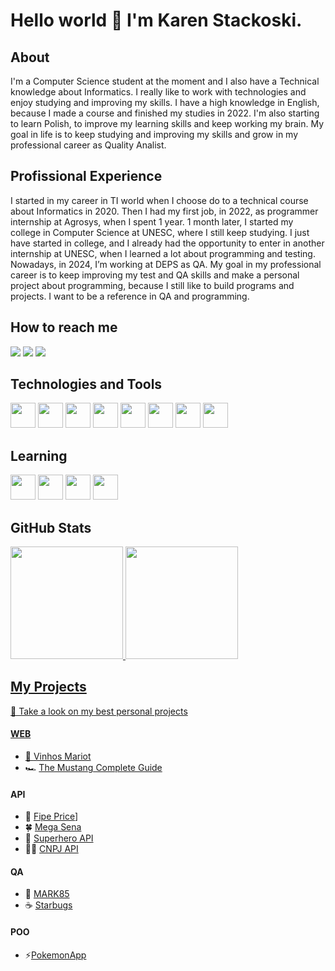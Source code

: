 # Hello world 👋 I'm Karen Stackoski.

## About
I'm a Computer Science student at the moment and I also have a Technical knowledge about Informatics. I really like to work with technologies and enjoy studying and improving my skills. I have a high knowledge in English, because I made a course and finished my studies in 2022. I'm also starting to learn Polish, to improve my learning skills and keep working my brain. My goal in life is to keep studying and improving my skills and grow in my professional career as Quality Analist.

## Profissional Experience
I started in my career in TI world when I choose do to a technical course about Informatics in 2020. Then I had my first job, in 2022, as programmer internship at Agrosys, when I spent 1 year. 1 month later, I started my college in Computer Science at UNESC, where I still keep studying. I just have started in college, and I already had the opportunity to enter in another internship at UNESC, when I learned a lot about programming and testing. Nowadays, in 2024, I’m working at DEPS as QA.
My goal in my professional career is to keep improving my test and QA skills and make a personal project about programming, because I still like to build programs and projects. I want to be a reference in QA and programming.

## How to reach me
<a href="https://www.linkedin.com/in/karen-stackoski-a91634258" target="_blank"><img loading="lazy" src="https://img.shields.io/badge/-LinkedIn-%230077B5?style=for-the-badge&logo=linkedin&logoColor=white" target="_blank"></a>  <a href = "mailto:stackoskikaren@gmail.com"><img loading="lazy" src="https://img.shields.io/badge/Gmail-D14836?style=for-the-badge&logo=gmail&logoColor=white" target="_blank"></a>  <a href="https://instagram.com/karen_stackoski" target="_blank"><img loading="lazy" src="https://img.shields.io/badge/-Instagram-%23E4405F?style=for-the-badge&logo=instagram&logoColor=white" target="_blank"></a>

## Technologies and Tools
<img loading="lazy" src="https://cdn.jsdelivr.net/gh/devicons/devicon@latest/icons/csharp/csharp-original.svg" width="40" height="40"/>  <img loading="lazy" src="https://cdn.jsdelivr.net/gh/devicons/devicon@latest/icons/cplusplus/cplusplus-original.svg" width="40" height="40"/>  <img loading="lazy" src="https://cdn.jsdelivr.net/gh/devicons/devicon@latest/icons/html5/html5-original.svg" width="40" height="40"/>  <img loading="lazy" src="https://cdn.jsdelivr.net/gh/devicons/devicon@latest/icons/css3/css3-original.svg" width="40" height="40"/>  <img loading="lazy" src="https://cdn.jsdelivr.net/gh/devicons/devicon@latest/icons/javascript/javascript-original.svg" width="40" height="40"/>  <img loading="lazy" src="https://cdn.jsdelivr.net/gh/devicons/devicon@latest/icons/git/git-original.svg" width="40" height="40"/>  <img loading="lazy" src="https://cdn.jsdelivr.net/gh/devicons/devicon@latest/icons/mariadb/mariadb-original.svg" width="40" height="40"/>  <img loading="lazy" src="https://cdn.jsdelivr.net/gh/devicons/devicon@latest/icons/postgresql/postgresql-original.svg" width="40" height="40"/>

## Learning
<img src="https://cdn.jsdelivr.net/gh/devicons/devicon@latest/icons/java/java-original.svg" width="40" height="40"/>  <img src="https://cdn.jsdelivr.net/gh/devicons/devicon@latest/icons/mysql/mysql-original.svg" width="40" height="40"/>  <img loading="lazy" src="https://cdn.jsdelivr.net/gh/devicons/devicon@latest/icons/cypressio/cypressio-plain.svg" width="40" height="40"/>  <img loading="lazy" src="https://cdn.jsdelivr.net/gh/devicons/devicon@latest/icons/cucumber/cucumber-plain.svg" width="40" height="40"/>  

## GitHub Stats
<div>
<a href="https://github.com/KarenStackoski">
<img loading="lazy" height="180em" src="https://github-readme-stats.vercel.app/api/top-langs/?username=KarenStackoski&layout=compact&langs_count=7&theme=dracula"/>
<img loading="lazy" height="180em" src="https://github-readme-stats.vercel.app/api?username=KarenStackoski&show_icons=true&theme=dracula&include_all_commits=true&count_private=true"/>
</div>

## My Projects
👀 Take a look on my best personal projects
#### WEB
- 🍷 [Vinhos Mariot](https://github.com/KarenStackoski/VinhosMariot)
- 🏎️ [The Mustang Complete Guide](https://github.com/KarenStackoski/theCompleteMustangGuide)
#### API
- 🚗 [Fipe Price](https://karenstackoski.github.io/FipePrice/index/index.html)]
- 🍀 [Mega Sena](https://karenstackoski.github.io/MegaSena/index/index.html)
- 🦸 [Superhero API](https://github.com/KarenStackoski/SuperHeroApi)
- 👩‍💼 [CNPJ API](https://github.com/KarenStackoski/UsingApiCnpj)
#### QA
- 🤖 [MARK85](https://github.com/KarenStackoski/CypressApi-Mark85)
- ☕ [Starbugs](https://github.com/KarenStackoski/BDDtesting)
#### POO
- ⚡[PokemonApp](https://github.com/KarenStackoski/PokemonApp)
